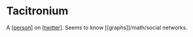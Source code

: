 # Tacitronium
A [[person]] on [[twitter]].
Seems to know [[graphs]]/math/social networks.

[//begin]: # "Autogenerated link references for markdown compatibility"
[person]: person.md "Person"
[twitter]: twitter.md "Twitter"
[//end]: # "Autogenerated link references"